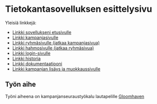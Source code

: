 # Tietokantasovelluksen esittelysivu

Yleisiä linkkejä:

* [Linkki sovellukseni etusivulle](http://ejmlehti.users.cs.helsinki.fi/tsoha/)
* [Linkki kampanjasivulle](http://ejmlehti.users.cs.helsinki.fi/tsoha/kampanja)
* [Linkki ryhmäsivulle (jatkaa kampanjasivua)](http://ejmlehti.users.cs.helsinki.fi/tsoha/ryhma)
* [Linkki hahmosivulle (jatkaa ryhmäsivua)](http://ejmlehti.users.cs.helsinki.fi/tsoha/hahmo)
* [Linkki login-sivulle](http://ejmlehti.users.cs.helsinki.fi/tsoha/kirjautuminen)
* [Linkki historia](http://ejmlehti.users.cs.helsinki.fi/tsoha/historia)
* [Linkki dokumentaatiooni](https://github.com/zkin86/Campaign-tracker/blob/master/doc/dokumentaatio.pdf)
* [Linkki kampanjan lisäys ja muokkaussivulle](http://ejmlehti.users.cs.helsinki.fi/tsoha/campaign)

## Työn aihe

Työni aiheena on kampanjanseuraustyökalu lautapelille [Gloomhaven](http://www.cephalofair.com/gloomhaven) 
